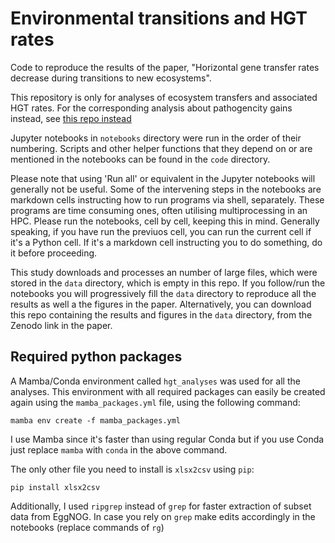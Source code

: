 # Environmental transitions and HGT rates

Code to reproduce the results of the paper, "Horizontal gene transfer rates decrease during transitions to new ecosystems".

This repository is only for analyses of ecosystem transfers and associated HGT rates. For the corresponding analysis about pathogencity gains instead, see [this repo instead](https://gitlab.cs.uni-duesseldorf.de/mishra/hgt_rates_and_pathogenicity_gains)

Jupyter notebooks in `notebooks` directory were run in the order of their numbering. Scripts and other helper functions that they depend on or are mentioned in the notebooks can be found in the `code` directory.

Please note that using 'Run all' or equivalent in the Jupyter notebooks will generally not be useful. Some of the intervening steps in the notebooks are markdown cells instructing how to run programs via shell, separately. These programs are time consuming ones, often utilising multiprocessing in an HPC. Please run the notebooks, cell by cell, keeping this in mind. Generally speaking, if you have run the previuos cell, you can run the current cell if it's a Python cell. If it's a markdown cell instructing you to do something, do it before proceeding.

This study downloads and processes an number of large files, which were stored in the `data` directory, which is empty in this repo. If you follow/run the notebooks you will progressively fill the `data` directory to reproduce all the results as well a the figures in the paper. Alternatively, you can download this repo containing the results and figures in the `data` directory, from the Zenodo link in the paper.

## Required python packages

A Mamba/Conda environment called `hgt_analyses` was used for all the analyses. This environment with all required packages can easily be created again using the `mamba_packages.yml` file, using the following command:
```
mamba env create -f mamba_packages.yml
```
I use Mamba since it's faster than using regular Conda but if you use Conda just replace `mamba` with `conda` in the above command.

The only other file you need to install is `xlsx2csv` using `pip`:
```
pip install xlsx2csv
```

Additionally, I used `ripgrep` instead of `grep` for faster extraction of subset data from EggNOG. In case you rely on `grep` make edits accordingly in the notebooks (replace commands of `rg`)
